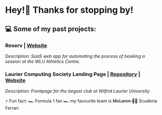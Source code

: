 # Hey!👋 Thanks for stopping by!


## 💻 Some of my past projects:
### Reserv | [Website](https://www.reserv.ca) 

*Description: SaaS web app for automating the process of booking a session at the WLU Athletics Centre.*

### Laurier Computing Society Landing Page | [Repository](https://github.com/LaurierCS/Website) | [Website](https://lcs-frontpage.web.app/)

*Description: Frontpage for the largest club at Wilfrid Laurier University*


⚡ Fun fact: 🏎️ Formula 1 fan 🏎️ my favourite team is ~~McLaren 🧡💙~~ Scuderia 
Ferrari
